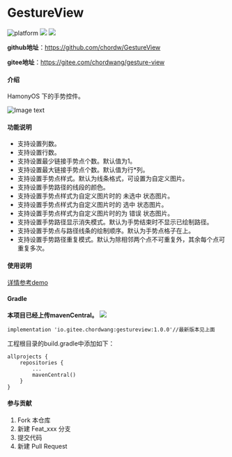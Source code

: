 # GestureView

![platform](https://img.shields.io/badge/platform-harmoyOS-black) ![](https://img.shields.io/badge/author-chordwang-brightgreen) ![](https://img.shields.io/badge/license-Apache--2.0-blue)

**github地址**：<https://github.com/chordw/GestureView>

**gitee地址**：<https://gitee.com/chordwang/gesture-view>

#### 介绍

HamonyOS 下的手势控件。

![Image text](https://gitee.com/chordwang/gesture-view/raw/master/image/WX20210622-164921@2x.png)


#### 功能说明

- 支持设置列数。
- 支持设置行数。
- 支持设置最少链接手势点个数。默认值为1。
- 支持设置最大链接手势点个数。默认值为行*列。
- 支持设置手势点样式。默认为线条格式，可设置为自定义图片。
- 支持设置手势路径的线段的颜色。
- 支持设置手势点样式为自定义图片时的 未选中 状态图片。
- 支持设置手势点样式为自定义图片时的 选中 状态图片。
- 支持设置手势点样式为自定义图片时的为 错误 状态图片。
- 支持设置手势路径显示消失模式。默认为手势结束时不显示已绘制路径。
- 支持设置手势点与路径线条的绘制顺序。默认为手势点格子在上。
- 支持设置手势路径重复模式。默认为除相邻两个点不可重复外，其余每个点可重复多次。

#### 使用说明

[详情参考demo](https://gitee.com/chordwang/gesture-view/blob/master/entry/src/main/java/com/harmony/gestureview/slice/MainAbilitySlice.java)

#### Gradle
**本项目已经上传mavenCentral。** ![](https://img.shields.io/maven-central/v/io.gitee.chordwang/gestureview)
```
implementation 'io.gitee.chordwang:gestureview:1.0.0'//最新版本见上面
```
工程根目录的build.gradle中添加如下：
```
allprojects {
    repositories {
        ...
        mavenCentral()
    }
}
```


#### 参与贡献

1.  Fork 本仓库
2.  新建 Feat_xxx 分支
3.  提交代码
4.  新建 Pull Request


